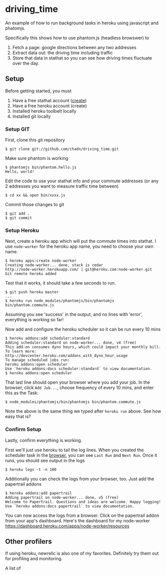 driving_time
============

An example of how to run background tasks in heroku using javascript and phatomjs.

Specifically this shows how to use phantom.js (headless browswer) to 

1. Fetch a page: google directions between any two addresses
1. Extract data out: the driving time including traffic
1. Store that data in stathat so you can see how driving times fluctuate over the day.


## Setup

Before getting started, you must

1. Have a free stathat account ([create](https://stathat.com/sign_in/))
1. Have a free heroku account (create)
1. Installed heroku toolbelt locally
1. Installed git locally

### Setup GIT

First, clone this git repository

	$ git clone git://github.com/chadn/driving_time.git

Make sure phantom is working

	$ phantomjs bin/phantom.hello.js
	Hello, world!


Edit the code to use your stathat info and your commute addresses
(or any 2 addresses you want to measure traffic time between)

	$ cd xx && open bin/xxxx.js
	

Commit those changes to git

	$ git add . 
	$ git commit

### Setup Heroku

Next, create a heroku app which will put the commute times into stathat.
I use `node-worker` for the heroku app name, you need to choose your own name.

	$ heroku apps:create node-worker
	Creating node-worker... done, stack is cedar
	http://node-worker.herokuapp.com/ | git@heroku.com:node-worker.git
	Git remote heroku added
	
Test that it works, it should take a few seconds to run.

	$ git push heroku master
	...
	$ heroku run node_modules/phantomjs/bin/phantomjs bin/phantom.commute.js

Assuming you see 'success' in the output, and no lines with 'error',
everything is working so far!

Now add and configure the heroku scheduler so it can be run every 10 mins

	$ heroku addons:add scheduler:standard
	Adding scheduler:standard on node-worker... done, v4 (free)
	This add-on consumes dyno hours, which could impact your monthly bill. To learn more:
	http://devcenter.heroku.com/addons_with_dyno_hour_usage
	To manage scheduled jobs run:
	heroku addons:open scheduler
	Use `heroku addons:docs scheduler:standard` to view documentation.
	$ heroku addons:open scheduler

That last line should open your browser where you add your job.  In the browser,
click `Add Job...`, choose frequency of every 10 mins, and enter this as the Task:

	$ node_modules/phantomjs/bin/phantomjs bin/phantom.commute.js

Note the above is the same thing we typed after `heroku run` above. See how easy that is?

### Confirm Setup

Lastly, confirm everything is working.  

First we'll just use heroku to tail the log lines.
When you created the scheduler task in the
[browser](https://heroku-scheduler.herokuapp.com/dashboard),
you can see `Last Run` and `Next Run`.
Once it runs, you should see output in the logs 

	$ heroku logs -t -n 100

Additionally you can check the logs from your browser, too.
Just add the papertrail addons

	$ heroku addons:add papertrail
	Adding papertrail on node-worker... done, v5 (free)
	Welcome to Papertrail. Questions and ideas are welcome. Happy logging!
	Use `heroku addons:docs papertrail` to view documentation.

You can now access the logs from a browser.  Click on the papertrail addon
from your app's dashboard.  Here's the dashboard for my node-worker
https://dashboard.heroku.com/apps/node-worker/resources


## Other profilers

If using heroku, newrelic is also one of my favorites.  Definitely try them out for profiling and monitoring.

A list of 




